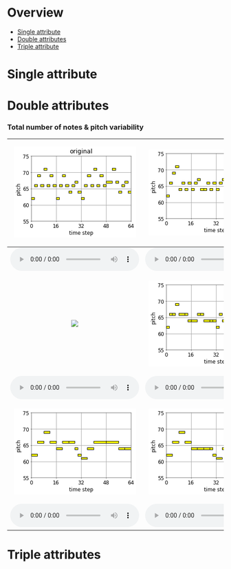 <link href="style.css" rel="stylesheet">


# Overview
- [Single attribute](#single-attribute)
- [Double attributes](#double-attributes)
- [Triple attribute](#triple-attributes)

# Single attribute

# Double attributes

### Total number of notes & pitch variability
|<p align="center"> <img src="figs/total_pitch/reels_simple_chords_418.mid_2_0.mid.png"> </p>|<p align="center"> <img src="figs/total_pitch/reels_simple_chords_418.mid_2_0_demo_Total_Number_of_Notes_1.3244_Pitch_Variability_-0.17049.mid.png"> </p>|<p align="center"> <img src="figs/total_pitch/reels_simple_chords_418.mid_2_0_demo_Total_Number_of_Notes_1.3244_Pitch_Variability_0.82951.mid.png"> </p>|
|---|---|---|
|<audio controls><source src="mp3/total_pitch/reels_simple_chords_418.mid_2_0.mid.mp3"></audio>|<audio controls><source src="mp3/total_pitch/reels_simple_chords_418.mid_2_0_demo_Total_Number_of_Notes_1.3244_Pitch_Variability_-0.17049.mid.mp3"></audio>|<audio controls><source src="mp3/total_pitch/reels_simple_chords_418.mid_2_0_demo_Total_Number_of_Notes_1.3244_Pitch_Variability_0.82951.mid.mp3"></audio>|
|<p align="center"> <img src="figs/total_pitch/ reels_simple_chords_418.mid_2_0_demo_Total_Number_of_Notes_0.32442_Pitch_Variability_-1.1705.mid.png"> </p>|<p align="center"> <img src="figs/total_pitch/reels_simple_chords_418.mid_2_0_demo_Total_Number_of_Notes_0.32442_Pitch_Variability_-0.17049.mid.png"> </p>|<p align="center"> <img src="figs/total_pitch/reels_simple_chords_418.mid_2_0_demo_Total_Number_of_Notes_0.32442_Pitch_Variability_0.82951.mid.png"> </p>|
|<audio controls><source src="mp3/total_pitch/reels_simple_chords_418.mid_2_0_demo_Total_Number_of_Notes_0.32442_Pitch_Variability_-1.1705.mp3"></audio>|<audio controls><source src="mp3/total_pitch/reels_simple_chords_418.mid_2_0_demo_Total_Number_of_Notes_0.32442_Pitch_Variability_-0.17049.mid.mp3"></audio>|<audio controls><source src="mp3/total_pitch/reels_simple_chords_418.mid_2_0_demo_Total_Number_of_Notes_0.32442_Pitch_Variability_0.82951.mid.mp3"></audio>|
|<p align="center"> <img src="figs/total_pitch/reels_simple_chords_418.mid_2_0_demo_Total_Number_of_Notes_-0.67558_Pitch_Variability_-1.1705.mid.png"> </p>|<p align="center"> <img src="figs/total_pitch/reels_simple_chords_418.mid_2_0_demo_Total_Number_of_Notes_-0.67558_Pitch_Variability_-0.17049.mid.png"> </p>|<p align="center"> <img src="figs/total_pitch/reels_simple_chords_418.mid_2_0_demo_Total_Number_of_Notes_-0.67558_Pitch_Variability_0.82951.mid.png"> </p>|
|<audio controls><source src="mp3/total_pitch/reels_simple_chords_418.mid_2_0_demo_Total_Number_of_Notes_-0.67558_Pitch_Variability_-1.1705.mp3"></audio>|<audio controls><source src="mp3/total_pitch/reels_simple_chords_418.mid_2_0_demo_Total_Number_of_Notes_-0.67558_Pitch_Variability_-0.17049.mid.mp3"></audio>|<audio controls><source src="mp3/total_pitch/reels_simple_chords_418.mid_2_0_demo_Total_Number_of_Notes_-0.67558_Pitch_Variability_0.82951.mid.mp3"></audio>|

# Triple attributes
